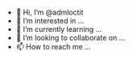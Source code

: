 - 👋 Hi, I’m @admloctit
- 👀 I’m interested in ...
- 🌱 I’m currently learning ...
- 💞️ I’m looking to collaborate on ...
- 📫 How to reach me ...

<!---
admloctit/admloctit is a ✨ special ✨ repository because its `README.md` (this file) appears on your GitHub profile.
You can click the Preview link to take a look at your changes.
--->
